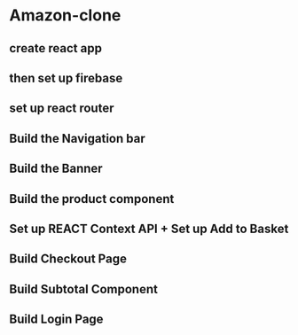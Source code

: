 # Amazon-clone
## create react app
## then set up firebase 
## set up react router
##  Build the Navigation bar 
## Build the Banner

## Build the product component
## Set up REACT Context API + Set up Add to Basket
## Build Checkout Page
##  Build Subtotal Component
##  Build Login Page
